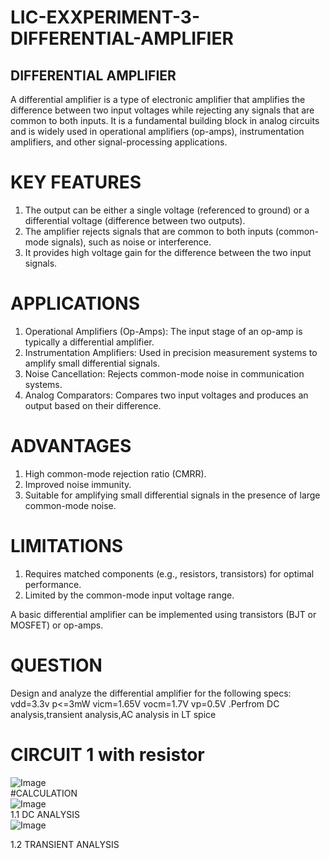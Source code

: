 # LIC-EXXPERIMENT-3-DIFFERENTIAL-AMPLIFIER  
## DIFFERENTIAL AMPLIFIER  
A differential amplifier is a type of electronic amplifier that amplifies the difference between two input voltages while rejecting any signals that are common to both inputs. It is a fundamental building block in analog circuits and is widely used in operational amplifiers (op-amps), instrumentation amplifiers, and other signal-processing applications.
# KEY FEATURES  
1.  The output can be either a single voltage (referenced to ground) or a differential voltage (difference between two outputs).
2.  The amplifier rejects signals that are common to both inputs (common-mode signals), such as noise or interference.
3.  It provides high voltage gain for the difference between the two input signals.
# APPLICATIONS  
1. Operational Amplifiers (Op-Amps): The input stage of an op-amp is typically a differential amplifier.
2. Instrumentation Amplifiers: Used in precision measurement systems to amplify small differential signals.
3. Noise Cancellation: Rejects common-mode noise in communication systems.
4. Analog Comparators: Compares two input voltages and produces an output based on their difference.

# ADVANTAGES  
1. High common-mode rejection ratio (CMRR).
2. Improved noise immunity.  
3. Suitable for amplifying small differential signals in the presence of large common-mode noise.

# LIMITATIONS  
1. Requires matched components (e.g., resistors, transistors) for optimal performance.
2. Limited by the common-mode input voltage range.

A basic differential amplifier can be implemented using transistors (BJT or MOSFET) or op-amps. 
# QUESTION  
Design and analyze the differential amplifier for the following specs:  
vdd=3.3v p<=3mW  vicm=1.65V vocm=1.7V vp=0.5V .Perfrom DC analysis,transient analysis,AC analysis in LT spice  
# CIRCUIT 1 with resistor  
![Image](https://github.com/user-attachments/assets/ff007a24-989b-4774-87ca-3b7feff1b002)  
#CALCULATION  
![Image](https://github.com/user-attachments/assets/c0acb823-4f24-4958-b92e-48109d3d6e6d)  
1.1 DC ANALYSIS  
![Image](https://github.com/user-attachments/assets/f173714c-256f-4be5-9017-14eaa2ebecc8)  

1.2 TRANSIENT ANALYSIS  





